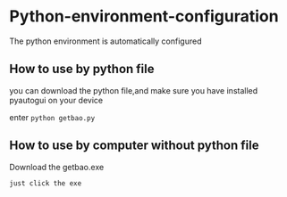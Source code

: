 # Python-environment-configuration
The python environment is automatically configured

## How to use by python file
you can download the python file,and make sure you have installed pyautogui on your device

enter `python getbao.py`

## How to use by computer without python file

Download the getbao.exe

`just click the exe`

